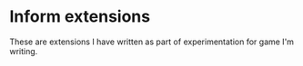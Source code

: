# Inform extensions

These are extensions I have written as part of experimentation for game I'm writing.
